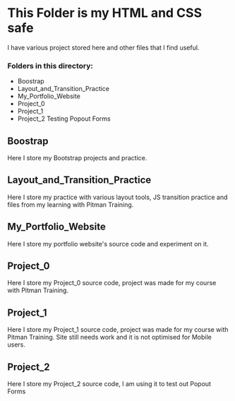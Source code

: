 # This Folder is my HTML and CSS safe

I have various project stored here and other files that I find useful.

### Folders in this directory:

* Boostrap
* Layout_and_Transition_Practice
* My_Portfolio_Website
* Project_0
* Project_1
* Project_2 Testing Popout Forms

## Boostrap

Here I store my Bootstrap projects and practice.

## Layout_and_Transition_Practice

Here I store my practice with various layout tools, JS transition practice and files from my learning with Pitman Training.

## My_Portfolio_Website

Here I store my portfolio website's source code and experiment on it.

## Project_0

Here I store my Project_0 source code, project was made for my course with Pitman Training.


## Project_1

Here I store my Project_1 source code, project was made for my course with Pitman Training. Site still needs work and it is not optimised for Mobile users.

## Project_2

Here I store my Project_2 source code, I am using it to test out Popout Forms

